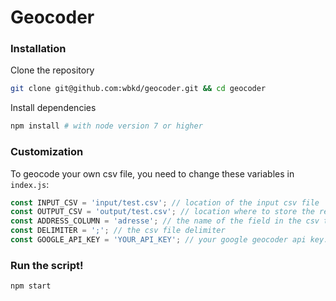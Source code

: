 # Geocoder

### Installation

Clone the repository

```bash
git clone git@github.com:wbkd/geocoder.git && cd geocoder
```

Install dependencies

```bash
npm install # with node version 7 or higher
```

### Customization

To geocode your own csv file, you need to change these variables in `index.js`:

```javascript
const INPUT_CSV = 'input/test.csv'; // location of the input csv file
const OUTPUT_CSV = 'output/test.csv'; // location where to store the result
const ADDRESS_COLUMN = 'adresse'; // the name of the field in the csv that stores the address string
const DELIMITER = ';'; // the csv file delimiter
const GOOGLE_API_KEY = 'YOUR_API_KEY'; // your google geocoder api key: https://developers.google.com/maps/documentation/geocoding/start?hl=de#get-a-key
```

### Run the script!

```bash
npm start
```
